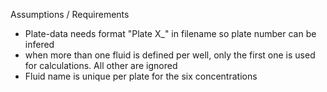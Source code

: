 Assumptions / Requirements
- Plate-data  needs format "Plate X_" in filename so plate number can be infered
- when more than one fluid is defined per well, only the first one is used for calculations. All other are ignored
- Fluid name is unique per plate for the six concentrations
